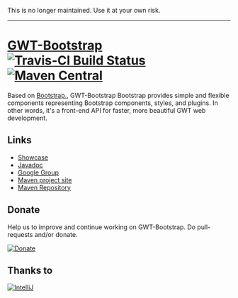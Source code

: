 This is no longer maintained. Use it at your own risk.

---

# [GWT-Bootstrap](http://gwtbootstrap.github.com/) [![Travis-CI Build Status](https://travis-ci.org/gwtbootstrap/gwt-bootstrap.png?branch=master)](https://travis-ci.org/gwtbootstrap/gwt-bootstrap) [![Maven Central](https://maven-badges.herokuapp.com/maven-central/com.github.gwtbootstrap/gwt-bootstrap/badge.svg?style=flat)](https://maven-badges.herokuapp.com/maven-central/com.github.gwtbootstrap/gwt-bootstrap)

Based on [Bootstrap.](http://getbootstrap.com/2.3.2/), GWT-Bootstrap
Bootstrap provides simple and flexible components representing Bootstrap components, styles,
and plugins.
In other words, it's a front-end API for faster, more beautiful GWT web development.

## Links

* [Showcase](http://gwtbootstrap.github.com)
* [Javadoc](http://gwtbootstrap.github.com/gwt-bootstrap/apidocs/index.html)
* [Google Group](https://groups.google.com/d/forum/gwt-bootstrap)
* [Maven project site](http://gwtbootstrap.github.com/gwt-bootstrap/)
* [Maven Repository](https://github.com/gwtbootstrap/gwt-bootstrap/wiki/Using-GWT-Bootstrap-Maven-Repository)

## Donate

Help us to improve and continue working on GWT-Bootstrap. Do pull-requests and/or donate.

[![Donate](https://www.paypalobjects.com/en_US/i/btn/btn_donate_LG.gif)](https://www.paypal.com/cgi-bin/webscr?cmd=_s-xclick&hosted_button_id=MUFTCV6VQGLSS)
 
## Thanks to
[![IntelliJ](https://lh6.googleusercontent.com/--QIIJfKrjSk/UJJ6X-UohII/AAAAAAAAAVM/cOW7EjnH778/s800/banner_IDEA.png)](http://www.jetbrains.com/idea/index.html)
